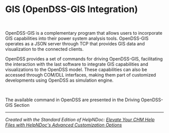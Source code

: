 # GIS (OpenDSS-GIS Integration)

&nbsp;

OpenDSS-GIS is a complementary program that allows users to incorporate GIS capabilities into their power system analysis tools. OpenDSS-GIS operates as a JSON server through TCP that provides GIS data and visualization to the connected clients.

OpenDSS provides a set of commands for driving OpenDSS-GIS, facilitating the interaction with the last software to integrate GIS capabilities and visualizations to the OpenDSS model. These capabilities can also be accessed through COM/DLL interfaces, making them part of customized developments using OpenDSS as simulation engine.

&nbsp;

The available command in OpenDSS are presented in the Driving OpenDSS-GIS Section

***
_Created with the Standard Edition of HelpNDoc: [Elevate Your CHM Help Files with HelpNDoc's Advanced Customization Options](<https://www.helpndoc.com/feature-tour/create-chm-help-files/>)_

